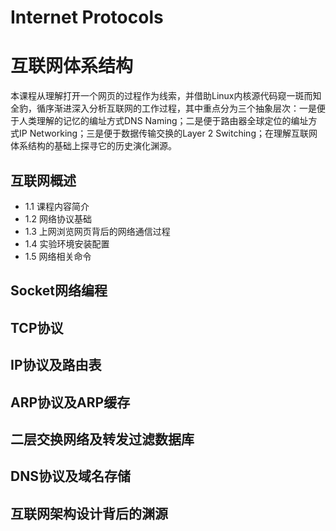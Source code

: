 # Internet Protocols

# 互联网体系结构

本课程从理解打开一个网页的过程作为线索，并借助Linux内核源代码窥一斑而知全豹，循序渐进深入分析互联网的工作过程，其中重点分为三个抽象层次：一是便于人类理解的记忆的编址方式DNS Naming；二是便于路由器全球定位的编址方式IP Networking；三是便于数据传输交换的Layer 2 Switching；在理解互联网体系结构的基础上探寻它的历史演化渊源。

## 互联网概述
* 1.1 课程内容简介
* 1.2 网络协议基础
* 1.3 上网浏览网页背后的网络通信过程
* 1.4 实验环境安装配置
* 1.5 网络相关命令

## Socket网络编程

## TCP协议

## IP协议及路由表

## ARP协议及ARP缓存

## 二层交换网络及转发过滤数据库

## DNS协议及域名存储

## 互联网架构设计背后的渊源

